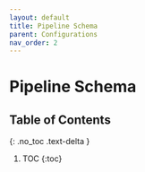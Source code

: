 ```yaml
---
layout: default
title: Pipeline Schema
parent: Configurations
nav_order: 2
---
```


# Pipeline Schema

## Table of Contents
{: .no_toc .text-delta }

1. TOC
{:toc}